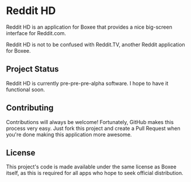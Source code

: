 Reddit HD
=========

Reddit HD is an application for Boxee that provides a nice
big-screen interface for Reddit.com.

Reddit HD is not to be confused with Reddit.TV, another Reddit
application for Boxee.


Project Status
--------------

Reddit HD is currently pre-pre-pre-alpha software.
I hope to have it functional soon.


Contributing
------------

Contributions will always be welcome! Fortunately, GitHub
makes this process very easy. Just fork this project and
create a Pull Request when you're done making this application
more awesome.


License
-------

This project's code is made available under the same license
as Boxee itself, as this is required for all apps who hope
to seek official distribution.
